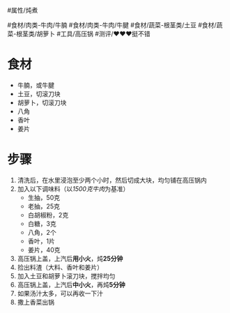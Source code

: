 #属性/炖煮 
 
#食材/肉类-牛肉/牛腩 #食材/肉类-牛肉/牛腱 #食材/蔬菜-根茎类/土豆 #食材/蔬菜-根茎类/胡萝卜 
#工具/高压锅 
#测评/❤️❤️❤️挺不错

# 食材

- 牛腩，或牛腱
- 土豆，切滚刀块
- 胡萝卜，切滚刀块
- 八角
- 香叶
- 姜片

# 步骤
1. 清洗后，在水里浸泡至少两个小时，然后切成大块，均匀铺在高压锅内
2. 加入以下调味料（以*1500克牛肉*为基准）
   - 生抽，50克
   - 老抽，25克
   - 白胡椒粉，2克
   - 白糖，3克
   - 八角，2个
   - 香叶，1片
   - 姜片，40克
1. 高压锅上盖，上汽后**用小火**，炖**25分钟**
2. 捡出料渣（大料、香叶和姜片）
3. 加入土豆和胡萝卜滚刀块，搅拌均匀
4. 高压锅上盖，上汽后**中小火**，再炖**5分钟**
5. 如果汤汁太多，可以再收一下汁
6. 撒上香菜出锅